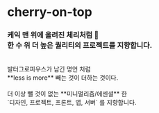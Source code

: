 # cherry-on-top 
   
### 케익 맨 위에 올려진 체리처럼 🍒 <br> 한 수 위 더 높은 퀄리티의 프로젝트를 지향합니다.
<br>
발터그로피우스가 남긴 명언 처럼 <br>
**less is more**  빼는 것이 더하는 것이다.<br>
<br>
 더 이상 뺄 것이 없는 **미니멀리즘/에센셜** 한<br>
 `디자인, 프로젝트, 프론트, 앱, 서버` 를 지향합니다.
